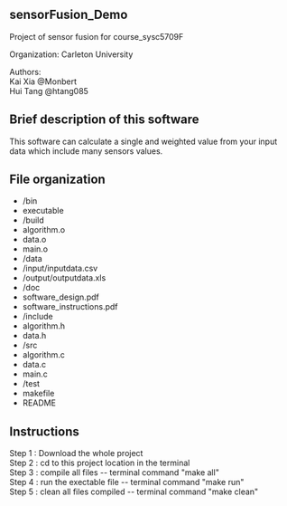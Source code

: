 ## sensorFusion_Demo<br>
Project of sensor fusion for course_sysc5709F<br>

Organization: Carleton University

Authors: <br>
Kai Xia   @Monbert<br>
Hui Tang  @htang085<br>

## Brief description of this software<br>
This software can calculate a single and weighted value from your input data which include many sensors values.

## File organization<br>
+ /bin  
 + executable
+ /build 
 + algorithm.o
 + data.o  
 + main.o
+ /data
 + /input/inputdata.csv
 + /output/outputdata.xls
+ /doc
 + software_design.pdf
 + software_instructions.pdf
+ /include
 + algorithm.h
 + data.h
+ /src
 + algorithm.c
 + data.c
 + main.c
+ /test
+ makefile
+ README

## Instructions<br>
Step 1 : Download the whole project <br>
Step 2 : cd to this project location in the terminal<br>
Step 3 : compile all files -- terminal command "make all"<br>
Step 4 : run the exectable file -- terminal command "make run"<br>
Step 5 : clean all files compiled -- terminal command "make clean"<br>
